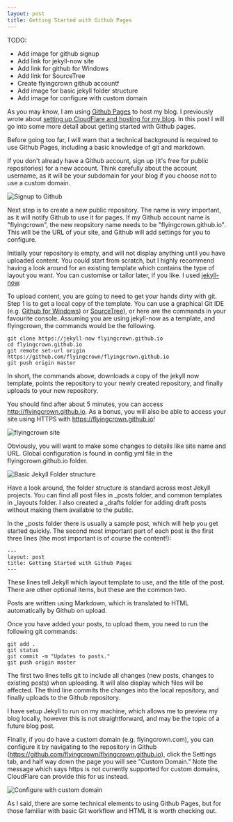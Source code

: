 ```yaml
---
layout: post
title: Getting Started with Github Pages
---
```


TODO:

* Add image for github signup
* Add link for jekyll-now site
* Add link for github for Windows
* Add link for SourceTree
* Create flyingcrown github accountf
* Add image for basic jekyll folder structure
* Add image for configure with custom domain

As you may know, I am using [Github Pages](https://www.github.com) to host my blog.  I previously wrote about [setting up CloudFlare and hosting for my blog](./2016-10-03-setting-up-cloudflare-and-github-pages-to-host-my-new-blog).  In this post I will go into some more detail about getting started with Github pages.

Before going too far, I will warn that a technical background is required to use Github Pages, including a basic knowledge of git and markdown. 

If you don't already have a Github account, sign up (it's free for public repositories) for a new account.  Think carefully about the account username, as it will be your subdomain for your blog if you choose not to use a custom domain.

![Signup to Github](../images/github-signup.jpg)

Next step is to create a new public repository. The name is *very* important, as it will notify Github to use it for pages. If my Github account name is "flyingcrown", the new reopsitory name needs to be "flyingcrown.github.io". This will be the URL of your site, and Github will add settings for you to configure.

Initially your repository is empty, and will not display anything until you have uploaded content. You could start from scratch, but I highly recommend having a look around for an existing template which contains the type of layout you want.  You can customise or tailor later, if you like. I used [jekyll-now](https://google.com). 

To upload content, you are going to need to get your hands dirty with git. Step 1 is to get a local copy of the template.  You can use a graphical Git IDE (e.g. [Github for Windows](https://githubforwin)) or [SourceTree](https://sourcetree)), or here are the commands in your favourite console.  Assuming you are using jekyll-now as a template, and flyingcrown, the commands would be the following.

```
git clone https://jekyll-now flyingcrown.github.io
cd flyingcrown.github.io
git remote set-url origin https://github.com/flyingcrown/flyingcrown.github.io
git push origin master
```

In short, the commands above, downloads a copy of the jekyll now template, points the repository to your newly created repository, and finally uploads to your new repository.

You should find after about 5 minutes, you can access http://flyingcrown.github.io.  As a bonus, you will also be able to access your site using HTTPS with https://flyingcrown.github.io!

![flyingcrown site](../images/github-flyingcrown-site.jpg)

Obviously, you will want to make some changes to details like site name and URL. Global configuration is found in config.yml file in the flyingcrown.github.io folder.

![Basic Jekyll Folder structure](../images/basic-jekyll-file-structure.jpg)

Have a look around, the folder structure is standard across most Jekyll projects.  You can find all post files in _posts folder, and common templates in _layouts folder. I also created a _drafts folder for adding draft posts without making them available to the public.

In the _posts folder there is usually a sample post, which will help you get started quickly. The second most important part of each post is the first three lines (the most important is of course the content!):

```
---
layout: post
title: Getting Started with Github Pages
---  
```

These lines tell Jekyll which layout template to use, and the title of the post. There are other optional items, but these are the common two.  

Posts are written using Markdown, which is translated to HTML automatically by Github on upload.

Once you have added your posts, to upload them, you need to run the following git commands:

```
git add .
git status
git commit -m "Updates to posts."
git push origin master
```

The first two lines tells git to include all changes (new posts, changes to existing posts) when uploading. It will also display which files will be affected. The third line commits the changes into the local repository, and finally uploads to the Github repository.

I have setup Jekyll to run on my machine, which allows me to preview my blog locally, however this is not straightforward, and may be the topic of a future blog post.

Finally, if you do have a custom domain (e.g. flyingcrown.com), you can configure it by navigating to the repository in Github (https://github.com/flyingcrown/flyingcrown.github.io), click the Settings tab, and half way down the page you will see "Custom Domain." Note the message which says https is not currently supported for custom domains, CloudFlare can provide this for us instead.

![Configure with custom domain](../images/github-pages-custom-domain.jpg)

As I said, there are some technical elements to using Github Pages, but for those familiar with basic Git workflow and HTML it is worth checking out.


